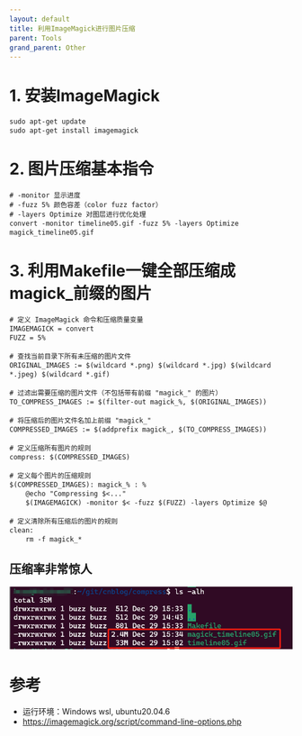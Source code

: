 ```yaml
---
layout: default
title: 利用ImageMagick进行图片压缩
parent: Tools
grand_parent: Other
---
```



# 1. 安装ImageMagick
```
sudo apt-get update
sudo apt-get install imagemagick
```

# 2. 图片压缩基本指令
```
# -monitor 显示进度
# -fuzz 5% 颜色容差（color fuzz factor）
# -layers Optimize 对图层进行优化处理
convert -monitor timeline05.gif -fuzz 5% -layers Optimize magick_timeline05.gif
```

# 3. 利用Makefile一键全部压缩成magick_前缀的图片
```
# 定义 ImageMagick 命令和压缩质量变量
IMAGEMAGICK = convert
FUZZ = 5%

# 查找当前目录下所有未压缩的图片文件
ORIGINAL_IMAGES := $(wildcard *.png) $(wildcard *.jpg) $(wildcard *.jpeg) $(wildcard *.gif)

# 过滤出需要压缩的图片文件（不包括带有前缀 "magick_" 的图片）
TO_COMPRESS_IMAGES := $(filter-out magick_%, $(ORIGINAL_IMAGES))

# 将压缩后的图片文件名加上前缀 "magick_"
COMPRESSED_IMAGES := $(addprefix magick_, $(TO_COMPRESS_IMAGES))

# 定义压缩所有图片的规则
compress: $(COMPRESSED_IMAGES)

# 定义每个图片的压缩规则
$(COMPRESSED_IMAGES): magick_% : %
	@echo "Compressing $<..."
	$(IMAGEMAGICK) -monitor $< -fuzz $(FUZZ) -layers Optimize $@

# 定义清除所有压缩后的图片的规则
clean:
	rm -f magick_*
```

## 压缩率非常惊人
![image](/assets/images/docs/tools/magick.png)



# 参考
* 运行环境：Windows wsl, ubuntu20.04.6
* https://imagemagick.org/script/command-line-options.php